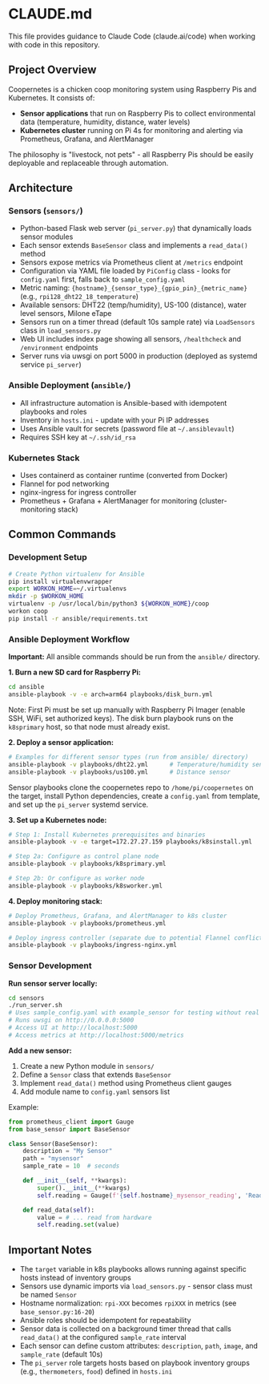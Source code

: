# CLAUDE.md

This file provides guidance to Claude Code (claude.ai/code) when working with code in this repository.

## Project Overview

Coopernetes is a chicken coop monitoring system using Raspberry Pis and Kubernetes. It consists of:
- **Sensor applications** that run on Raspberry Pis to collect environmental data (temperature, humidity, distance, water levels)
- **Kubernetes cluster** running on Pi 4s for monitoring and alerting via Prometheus, Grafana, and AlertManager

The philosophy is "livestock, not pets" - all Raspberry Pis should be easily deployable and replaceable through automation.

## Architecture

### Sensors (`sensors/`)
- Python-based Flask web server (`pi_server.py`) that dynamically loads sensor modules
- Each sensor extends `BaseSensor` class and implements a `read_data()` method
- Sensors expose metrics via Prometheus client at `/metrics` endpoint
- Configuration via YAML file loaded by `PiConfig` class - looks for `config.yaml` first, falls back to `sample_config.yaml`
- Metric naming: `{hostname}_{sensor_type}_{gpio_pin}_{metric_name}` (e.g., `rpi128_dht22_18_temperature`)
- Available sensors: DHT22 (temp/humidity), US-100 (distance), water level sensors, Milone eTape
- Sensors run on a timer thread (default 10s sample rate) via `LoadSensors` class in `load_sensors.py`
- Web UI includes index page showing all sensors, `/healthcheck` and `/environment` endpoints
- Server runs via uwsgi on port 5000 in production (deployed as systemd service `pi_server`)

### Ansible Deployment (`ansible/`)
- All infrastructure automation is Ansible-based with idempotent playbooks and roles
- Inventory in `hosts.ini` - update with your Pi IP addresses
- Uses Ansible vault for secrets (password file at `~/.ansiblevault`)
- Requires SSH key at `~/.ssh/id_rsa`

### Kubernetes Stack
- Uses containerd as container runtime (converted from Docker)
- Flannel for pod networking
- nginx-ingress for ingress controller
- Prometheus + Grafana + AlertManager for monitoring (cluster-monitoring stack)

## Common Commands

### Development Setup
```bash
# Create Python virtualenv for Ansible
pip install virtualenvwrapper
export WORKON_HOME=~/.virtualenvs
mkdir -p $WORKON_HOME
virtualenv -p /usr/local/bin/python3 ${WORKON_HOME}/coop
workon coop
pip install -r ansible/requirements.txt
```

### Ansible Deployment Workflow

**Important:** All ansible commands should be run from the `ansible/` directory.

**1. Burn a new SD card for Raspberry Pi:**
```bash
cd ansible
ansible-playbook -v -e arch=arm64 playbooks/disk_burn.yml
```
Note: First Pi must be set up manually with Raspberry Pi Imager (enable SSH, WiFi, set authorized keys). The disk burn playbook runs on the `k8sprimary` host, so that node must already exist.

**2. Deploy a sensor application:**
```bash
# Examples for different sensor types (run from ansible/ directory)
ansible-playbook -v playbooks/dht22.yml      # Temperature/humidity sensor
ansible-playbook -v playbooks/us100.yml      # Distance sensor
```
Sensor playbooks clone the coopernetes repo to `/home/pi/coopernetes` on the target, install Python dependencies, create a `config.yaml` from template, and set up the `pi_server` systemd service.

**3. Set up a Kubernetes node:**
```bash
# Step 1: Install Kubernetes prerequisites and binaries
ansible-playbook -v -e target=172.27.27.159 playbooks/k8sinstall.yml

# Step 2a: Configure as control plane node
ansible-playbook -v playbooks/k8sprimary.yml

# Step 2b: Or configure as worker node
ansible-playbook -v playbooks/k8sworker.yml
```

**4. Deploy monitoring stack:**
```bash
# Deploy Prometheus, Grafana, and AlertManager to k8s cluster
ansible-playbook -v playbooks/prometheus.yml

# Deploy ingress controller (separate due to potential Flannel conflicts)
ansible-playbook -v playbooks/ingress-nginx.yml
```

### Sensor Development

**Run sensor server locally:**
```bash
cd sensors
./run_server.sh
# Uses sample_config.yaml with example_sensor for testing without real hardware
# Runs uwsgi on http://0.0.0.0:5000
# Access UI at http://localhost:5000
# Access metrics at http://localhost:5000/metrics
```

**Add a new sensor:**
1. Create a new Python module in `sensors/`
2. Define a `Sensor` class that extends `BaseSensor`
3. Implement `read_data()` method using Prometheus client gauges
4. Add module name to `config.yaml` sensors list

Example:
```python
from prometheus_client import Gauge
from base_sensor import BaseSensor

class Sensor(BaseSensor):
    description = "My Sensor"
    path = "mysensor"
    sample_rate = 10  # seconds

    def __init__(self, **kwargs):
        super().__init__(**kwargs)
        self.reading = Gauge(f'{self.hostname}_mysensor_reading', 'Reading')

    def read_data(self):
        value = # ... read from hardware
        self.reading.set(value)
```

## Important Notes

- The `target` variable in k8s playbooks allows running against specific hosts instead of inventory groups
- Sensors use dynamic imports via `load_sensors.py` - sensor class must be named `Sensor`
- Hostname normalization: `rpi-XXX` becomes `rpiXXX` in metrics (see `base_sensor.py:16-20`)
- Ansible roles should be idempotent for repeatability
- Sensor data is collected on a background timer thread that calls `read_data()` at the configured `sample_rate` interval
- Each sensor can define custom attributes: `description`, `path`, `image`, and `sample_rate` (default 10s)
- The `pi_server` role targets hosts based on playbook inventory groups (e.g., `thermometers`, `food`) defined in `hosts.ini`
